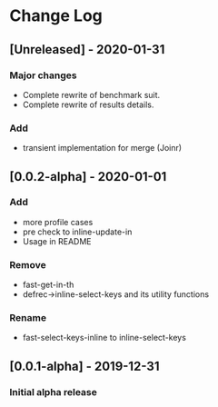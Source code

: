 # Change Log

## [Unreleased] - 2020-01-31

### Major changes

- Complete rewrite of benchmark suit.
- Complete rewrite of results details.

### Add

- transient implementation for merge (Joinr)

## [0.0.2-alpha] - 2020-01-01

### Add

- more profile cases
- pre check to inline-update-in
- Usage in README

### Remove

- fast-get-in-th
- defrec->inline-select-keys and its utility functions

### Rename

- fast-select-keys-inline to inline-select-keys

## [0.0.1-alpha] - 2019-12-31

### Initial alpha release
